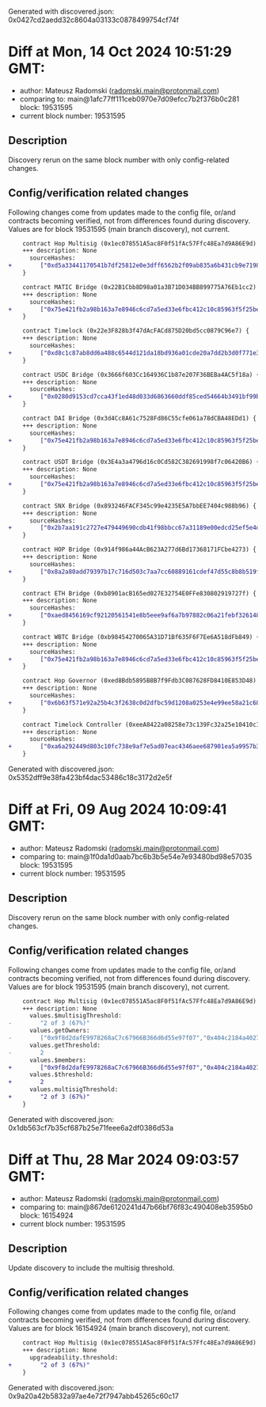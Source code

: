 Generated with discovered.json: 0x0427cd2aedd32c8604a03133c0878499754cf74f

# Diff at Mon, 14 Oct 2024 10:51:29 GMT:

- author: Mateusz Radomski (<radomski.main@protonmail.com>)
- comparing to: main@1afc77ff111ceb0970e7d09efcc7b2f376b0c281 block: 19531595
- current block number: 19531595

## Description

Discovery rerun on the same block number with only config-related changes.

## Config/verification related changes

Following changes come from updates made to the config file,
or/and contracts becoming verified, not from differences found during
discovery. Values are for block 19531595 (main branch discovery), not current.

```diff
    contract Hop Multisig (0x1ec078551A5ac8F0f51fAc57Ffc48Ea7d9A86E9d) {
    +++ description: None
      sourceHashes:
+        ["0xd5a33441170541b7df25812e0e3dff6562b2f09ab835a6b431cb9e7198a47605","0x263aadde480629cd3ca5704cc7d4e7df809d437e68f8d9864039801ddf820367"]
    }
```

```diff
    contract MATIC Bridge (0x22B1Cbb8D98a01a3B71D034BB899775A76Eb1cc2) {
    +++ description: None
      sourceHashes:
+        ["0x75e421fb2a98b163a7e8946c6cd7a5ed33e6fbc412c10c85963f5f25be17f56c"]
    }
```

```diff
    contract Timelock (0x22e3F828b3f47dAcFACd875D20bd5cc0879C96e7) {
    +++ description: None
      sourceHashes:
+        ["0xd8c1c87ab8dd6a488c6544d121da18bd936a01cde20a7dd2b3d0f771e376fe37"]
    }
```

```diff
    contract USDC Bridge (0x3666f603Cc164936C1b87e207F36BEBa4AC5f18a) {
    +++ description: None
      sourceHashes:
+        ["0x0280d9153cd7cca43f1ed48d033d6863660ddf85ced54664b3491bf99b2af313"]
    }
```

```diff
    contract DAI Bridge (0x3d4Cc8A61c7528Fd86C55cfe061a78dCBA48EDd1) {
    +++ description: None
      sourceHashes:
+        ["0x75e421fb2a98b163a7e8946c6cd7a5ed33e6fbc412c10c85963f5f25be17f56c"]
    }
```

```diff
    contract USDT Bridge (0x3E4a3a4796d16c0Cd582C382691998f7c06420B6) {
    +++ description: None
      sourceHashes:
+        ["0x75e421fb2a98b163a7e8946c6cd7a5ed33e6fbc412c10c85963f5f25be17f56c"]
    }
```

```diff
    contract SNX Bridge (0x893246FACF345c99e4235E5A7bbEE7404c988b96) {
    +++ description: None
      sourceHashes:
+        ["0x2b7aa191c2727e479449690cdb41f98bbcc67a31189e00edcd25ef5e4d272224"]
    }
```

```diff
    contract HOP Bridge (0x914f986a44AcB623A277d6Bd17368171FCbe4273) {
    +++ description: None
      sourceHashes:
+        ["0x8a2a80add79397b17c716d503c7aa7cc60889161cdef47d55c8b8b519f5b90d7"]
    }
```

```diff
    contract ETH Bridge (0xb8901acB165ed027E32754E0FFe830802919727f) {
    +++ description: None
      sourceHashes:
+        ["0xaed8456169cf92120561541e8b5eee9af6a7b97882c06a21febf326148a53bc3"]
    }
```

```diff
    contract WBTC Bridge (0xb98454270065A31D71Bf635F6F7Ee6A518dFb849) {
    +++ description: None
      sourceHashes:
+        ["0x75e421fb2a98b163a7e8946c6cd7a5ed33e6fbc412c10c85963f5f25be17f56c"]
    }
```

```diff
    contract Hop Governor (0xed8Bdb5895B8B7f9Fdb3C087628FD8410E853D48) {
    +++ description: None
      sourceHashes:
+        ["0x6b63f571e92a25b4c3f2638c0d2dfbc59d1208a0253e4e99ee58a21c681621ba"]
    }
```

```diff
    contract Timelock Controller (0xeeA8422a08258e73c139Fc32a25e10410c14bd7a) {
    +++ description: None
      sourceHashes:
+        ["0xa6a292449d803c10fc738e9af7e5ad07eac4346aee687901ea5a9957b3ff4272"]
    }
```

Generated with discovered.json: 0x5352dff9e38fa423bf4dac53486c18c3172d2e5f

# Diff at Fri, 09 Aug 2024 10:09:41 GMT:

- author: Mateusz Radomski (<radomski.main@protonmail.com>)
- comparing to: main@1f0da1d0aab7bc6b3b5e54e7e93480bd98e57035 block: 19531595
- current block number: 19531595

## Description

Discovery rerun on the same block number with only config-related changes.

## Config/verification related changes

Following changes come from updates made to the config file,
or/and contracts becoming verified, not from differences found during
discovery. Values are for block 19531595 (main branch discovery), not current.

```diff
    contract Hop Multisig (0x1ec078551A5ac8F0f51fAc57Ffc48Ea7d9A86E9d) {
    +++ description: None
      values.$multisigThreshold:
-        "2 of 3 (67%)"
      values.getOwners:
-        ["0x9f8d2dafE9978268aC7c67966B366d6d55e97f07","0x404c2184a4027b0092C5877BC4599099cd63E62D","0xEb34e93f90fa76c865112F4596eAb65D6F0d2F62"]
      values.getThreshold:
-        2
      values.$members:
+        ["0x9f8d2dafE9978268aC7c67966B366d6d55e97f07","0x404c2184a4027b0092C5877BC4599099cd63E62D","0xEb34e93f90fa76c865112F4596eAb65D6F0d2F62"]
      values.$threshold:
+        2
      values.multisigThreshold:
+        "2 of 3 (67%)"
    }
```

Generated with discovered.json: 0x1db563cf7b35cf687b25e71feee6a2df0386d53a

# Diff at Thu, 28 Mar 2024 09:03:57 GMT:

- author: Mateusz Radomski (<radomski.main@protonmail.com>)
- comparing to: main@867de6120241d47b66bf76f83c490408eb3595b0 block: 16154924
- current block number: 19531595

## Description

Update discovery to include the multisig threshold.

## Config/verification related changes

Following changes come from updates made to the config file,
or/and contracts becoming verified, not from differences found during
discovery. Values are for block 16154924 (main branch discovery), not current.

```diff
    contract Hop Multisig (0x1ec078551A5ac8F0f51fAc57Ffc48Ea7d9A86E9d) {
    +++ description: None
      upgradeability.threshold:
+        "2 of 3 (67%)"
    }
```

Generated with discovered.json: 0x9a20a42b5832a97ae4e72f7947abb45265c60c17
